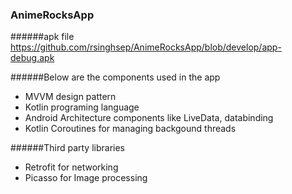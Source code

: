 ### AnimeRocksApp

######apk file 
https://github.com/rsinghsep/AnimeRocksApp/blob/develop/app-debug.apk


######Below are the components used in the app

- MVVM design pattern 
- Kotlin programing language 
- Android Architecture components like LiveData, databinding 
- Kotlin Coroutines for managing backgound threads

######Third party libraries  
  - Retrofit for networking 
  - Picasso for Image processing 

